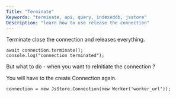 ```yaml
---
Title: "Terminate"
Keywords: "terminate, api, query, indexeddb, jsstore"
Description: "learn how to use release the connection"
---
```


Terminate close the connection and releases everything.

```
await connection.terminate();
console.log("connection terminated");
```

But what to do - when you want to reInitiate the connection ?

You will have to the create Connection again.

```
connection = new JsStore.Connection(new Worker('worker_url'));
```